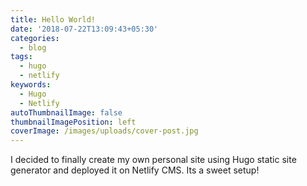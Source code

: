 ```yaml
---
title: Hello World!
date: '2018-07-22T13:09:43+05:30'
categories:
  - blog
tags:
  - hugo
  - netlify
keywords:
  - Hugo
  - Netlify
autoThumbnailImage: false
thumbnailImagePosition: left
coverImage: /images/uploads/cover-post.jpg
---
```

I decided to finally create my own personal site using Hugo static site generator and deployed it on Netlify CMS. Its a sweet setup!

